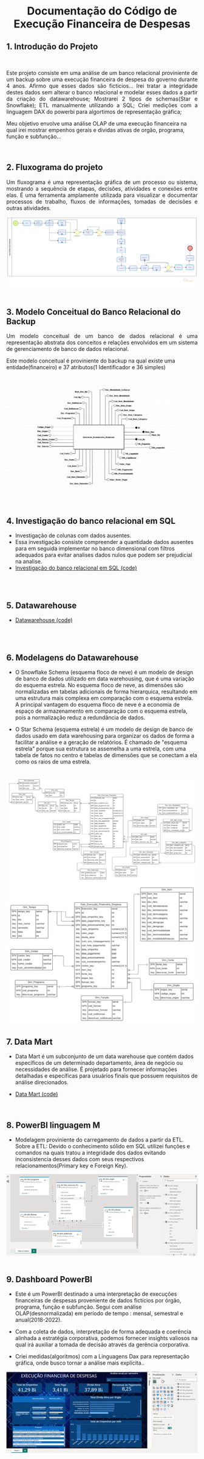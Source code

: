 <h1 align="center">
    <br>
    <p align="center">Documentação do Código de Execução Financeira de Despesas<p>
</h1>

## 1. Introdução do Projeto

<br>

<p align="justify"> Este projeto consiste em uma análise de um banco relacional proviniente de um backup sobre uma execução financeira de despesa do governo durante 4 anos. Afirmo que esses dados são ficticios...
Irei tratar a integridade destes dados sem alterar o banco relacional e modelar esses dados a partir da criação do datawarehouse;
Mostrarei 2 tipos de schemas(Star e Snowflake);
ETL manualmente utilizando a SQL;
Criei medições com a linguagem DAX do powerbi para algortimos de representação gráfica;

Meu objetivo envolve uma análise OLAP de uma execução financeira na qual irei mostrar empenhos gerais e dividas ativas de orgão, programa, função e subfunção...

</p>

<br>

## 2.  Fluxograma do projeto

<p align="justify">
Um fluxograma é uma representação gráfica de um processo ou sistema, mostrando a sequência de etapas, decisões, atividades e conexões entre elas. É uma ferramenta amplamente utilizada para visualizar e documentar processos de trabalho, fluxos de informações, tomadas de decisões e outras atividades.
</p>
 <img src="./Fluxograma do Projeto/Fluxograma Execução financeira de despesas.png">
<br>

<br>

## 3. Modelo Conceitual do Banco Relacional do Backup

<p align="justify">
 Um modelo conceitual de um banco de dados relacional é uma representação abstrata dos conceitos e relações envolvidos em um sistema de gerenciamento de banco de dados relacional.

 Este modelo conceitual é proviniente do backup na qual existe uma entidade(financeiro) e 37 atributos(1 Identificador e 36 simples)
</p>
 <img src="./Modelo Conceitual do Banco Relacional do Backup/Captura de tela 2023-07-07 201731.png">
<br>

<br>

## 4. Investigação do banco relacional em SQL

- Investigação de colunas com dados ausentes.
- Essa investigação consiste compreender a quantidade dados ausentes para em seguida implementar no banco dimensional com filtros adequados para evitar analises dados nulos que podem ser prejudicial na analise.
- [Investigação do banco relacional em SQL (code)](https://github.com/PTdiasmartins/execucao-financeira-de-despesas/tree/main/Investiga%C3%A7%C3%A3o%20do%20banco%20relacional%20em%20SQL%20(parte%204))

<br>

<br>

## 5. Datawarehouse

- [Datawarehouse (code)](https://github.com/PTdiasmartins/execucao-financeira-de-despesas/tree/main/Datawarehouse%20completo)
<br>

<br>

## 6. Modelagens do Datawarehouse

- O Snowflake Schema (esquema floco de neve) é um modelo de design de banco de dados utilizado em data warehousing, que é uma variação do esquema estrela. No esquema floco de neve, as dimensões são normalizadas em tabelas adicionais de forma hierarquica, resultando em uma estrutura mais complexa em comparação com o esquema estrela. A principal vantagem do esquema floco de neve é a economia de espaço de armazenamento em comparação com o esquema estrela, pois a normalização reduz a redundância de dados.

- O Star Schema (esquema estrela) é um modelo de design de banco de dados usado em data warehousing para organizar os dados de forma a facilitar a análise e a geração de relatórios. É chamado de "esquema estrela" porque sua estrutura se assemelha a uma estrela, com uma tabela de fatos no centro e tabelas de dimensões que se conectam a ela como os raios de uma estrela.

<br>

<img src="./Modelagens do Datawarehouse/Snowflake Execucao_Financeira (1).png">

<br>
<img src="./Modelagens do Datawarehouse/new-snowflake.jpg">

## 7. Data Mart

- Data Mart é um subconjunto de um data warehouse que contém dados específicos de um determinado departamento, área de negócio ou necessidades de análise. É projetado para fornecer informações detalhadas e específicas para usuários finais que possuem requisitos de análise direcionados.

- [Data Mart (code)](https://github.com/PTdiasmartins/execucao-financeira-de-despesas/tree/main/Data%20Mart)

<br>

## 8. PowerBI linguagem M

- Modelagem proviniente do carregamento de dados a partir da ETL.
Sobre a ETL: Devido o conhecimento sólido em SQL utilizei funções e comandos na quais tratou a integridade dos dados evitando inconsistencia desses dados com seus respectivos relacionamentos(Primary key e Foreign Key).

<img src="./PowerBI/Modelagem do PowerBI.png">

<br>

<br>

## 9. Dashboard PowerBI

- Este é um PowerBI destinado a  uma interpretação  de  execuções  financeiras de despesas proveniente de dados fictícios por órgão, programa, função e subfunção. Segui com análise OLAP(desnormalizada) em período  de tempo : mensal, semestral e anual(2018-2022).

- Com a coleta de dados, interpretação de forma adequada e coerência alinhada a estratégia corporativa, podemos fornecer insights valiosos na qual irá auxiliar a tomada de decisão através da gerência corporativa.

- Criei medidas(algoritmos) com a Linguagens Dax para representação gráfica, onde busco tornar a análise mais explícita..

<img src="./PowerBI/dashboard-powerbi.jpg">

<br>

<br>

## Aluno

### Paulo de Tarso

- [Linkedin](https://www.linkedin.com/in/paulo-de-tarso-moura-81b57b274/)
- [Github](https://github.com/PTdiasmartins)
